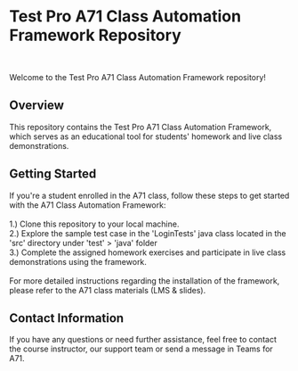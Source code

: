 <h1>Test Pro A71 Class Automation Framework Repository</h1><br>

Welcome to the Test Pro A71 Class Automation Framework repository! <br>

<h2>Overview</h2>
This repository contains the Test Pro A71 Class Automation Framework, which serves as an educational tool for students' homework and live class demonstrations.

<h2>Getting Started</h2>
If you're a student enrolled in the A71 class, follow these steps to get started with the A71 Class Automation Framework:<br><br>
1.) Clone this repository to your local machine. <br>
2.) Explore the sample test case in the 'LoginTests' java class located in the 'src' directory under 'test' > 'java' folder <br>
3.) Complete the assigned homework exercises and participate in live class demonstrations using the framework. <br><br>
For more detailed instructions regarding the installation of the framework, please refer to the A71 class materials (LMS & slides).

<h2>Contact Information</h2>
If you have any questions or need further assistance, feel free to contact the course instructor, our support team or send a message in Teams for A71.  
